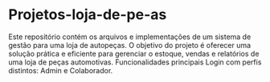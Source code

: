 # Projetos-loja-de-pe-as
Este repositório contém os arquivos e implementações de um sistema de gestão para uma loja de autopeças. O objetivo do projeto é oferecer uma solução prática e eficiente para gerenciar o estoque, vendas e relatórios de uma loja de peças automotivas.  Funcionalidades principais Login com perfis distintos: Admin e Colaborador. 
